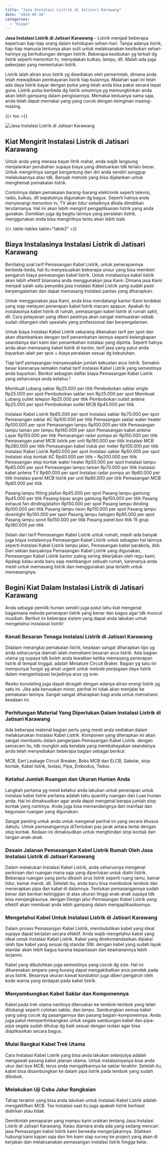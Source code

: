 ```yaml
---
title: "Jasa Instalasi Listrik di Jatisari Karawang"
date: "2024-05-16"
categories: 
  - "biaya"
---
```


**Jasa Instalasi Listrik di Jatisari Karawang** – Listrik menjadi beberapa keperluan tiap-tiap orang dalam kehidupan sehari-hari. Tanpa adanya listrik, tiap-tiap manusia tentunya akan sulit untuk melaksanakan kesibukan sehari-harinya yg berhubungan dengan listirik. Beberapa kesibukan yg terkait dg listrik seperti menonton tv, menyalakan kulkas, lampu, dll. Malah ada juga pekerjaan yang memerlukan listrik.

Listrik ialah aliran arus listrik yg disediakan oleh pemerintah, dimana anda telah mewajibkan pembayaran listrik tiap bulannya. Malahan saat ini telah ada daya listrik bayar dengan pulsa yang telah anda bisa pakai secara tepat guna. Listrik pulsa berbeda dg listrik umumnya yg memungkinkan anda akan lebih gampang dalam pengisiannya. Memakai keduanya sama saja, anda telah dapat memakai yang yang cocok dengan keinginan masing-masing.

{{< toc >}}

![Jasa Instalasi Listrik di Jatisari Karawang](/images/instalasi-listrik-murah03.png)

## Kiat Mengirit Instalasi Listrik di Jatisari Karawang

Untuk anda yang merasa bayar litrik mahal, anda wajib langsung menjalankan perubahan supaya biaya yang dikeluarkan tdk terlalu besar. Untuk mengiritnya sangat bergantung dari diri anda sendiri sanggup melakukannya atau tdk. Banyak metode yang bisa dijalankan untuk menghemat pemakaian listrik.

Contohnya dalam pemakaian barang-barang elektronik seperti televisi, radio, kulkas, dll sepatutnya digunakan dg bagus. Seperti halnya anda menyenangi menonton tv, TV akan tidur sebaiknya dikala dimatikan terutamanya. Hal ini akan lebih mengirit pengaplikasian listrik yang anda gunakan. Demikian juga dg begitu lainnya yang peralatan listrik, menggunakan anda bisa mengiritnya tentu akan lebih baik.

{{< table-tables table="table2" >}}

## Biaya Instalasinya Instalasi Listrik di Jatisari Karawang

Berdialog soal tarif Pemasangan Kabel Listrik, untuk penerapannya berbeda-beda, hal itu menyesuaikan beberapa unsur yang bisa memberi pengaruh biaya pemasangan kabel listrik. Untuk instalasinya kabel listrik akan lebih efektif bilamana anda menggunakan jasa Kami. Dimana jasa Kami menjadi salah satu penyedia jasa Instalasi Kabel Listrik yang sudah pasti berpengalaman dan dapat memasang Instalasi pantas yang diharapkan.

Untuk menggunakan jasa Kami, anda bisa mendatangi kantor Kami terdekat yang siap melayani penerapan kabel listrik macam apapun. Apakah itu instalasinya kabel listrik di rumah, pemasangan kabel listrik di rumah sakit, dll. Cara pelayanan yang diberi pastinya akan sangat memuaskan sebab sudah ditangani oleh spesialis yang professional dan berpengalaman.

Untuk biaya Instalasi Kabel Listrik sekarang dikenakan tarif per spot dan akan ditambahkan dengan tarif penambahan lainnya seperti kelengkapan seandainya dari kami dan penambahan instalasi yang dipinta. Seperti halnya anda akan memasang kabel listrik di kantor, tarif jasa yang patut anda bayarkan ialah per spot + biaya peralatan sesuai dg kebutuhan.

Tiap tarif pemasangan menyesuaikan jumlah kekuatan arus listrik. Semakin besar karenanya semakin mahal tarif instalasi Kabel Listrik yang semestinya anda bayarkan. Berikut sebagian daftar biaya Pemasangan Kabel Listrik yang seharusnya anda ketahui !

Membuat Lubang saklar Rp25.000 per titik Pembobokan saklar single Rp25.000 per spot Pembobokan saklar seri Rp25.000 per spot Membuat Lubang outlet telepon Rp25.000 per titik Pembobokan outlet antena Rp25.000 per spot Pembobokan outlet MCB Rp45.000 per titik

Instalasi Kabel Listrik Rp65.000 per spot Instalasi saklar Rp70.000 per spot Pemasangan saklar AC Rp100.000 per titik Pemasangan saklar water heater Rp100.000 per spot Pemasangan lampu Rp100.000 per titik Pemasangan lampu taman per lampu Rp140.000 per spot Pemasangan kabel antena Layar Rp150.000 per titik Pemasangan radar pompa air Rp150.000 per titik Pemasangan panel MCB listrik per unit Rp180.000 per titik Instalasi MCB Rp280.000 per titik Pemasangan kabel induk per meter Rp100.000 per titik Instalasi Kabel Listrik Rp60.000 per spot Instalasi saklar Rp50.000 per spot Instalasi stop kontak AC Rp40.000 per titik – Rp200.000 per titik Pemasangan stop kontak water heater Rp50.000 per spot Instalasi lampu Rp65.000 per spot Pemasangan lampu taman Rp70.000 per titik Instalasi kabel antena TV Rp60.000 per spot Instalasi radar pompa air Rp60.000 per titik Instalasi panel MCB listrik per unit Rp90.000 per titik Pemasangan MCB Rp60.000 per titik

Pasang lampu fitting plafon Rp45.000 per spot Pasang lampu gantung Rp45.000 per titik Pasang kipas angin gantung Rp150.000 per titik Pasang exhaust fan dinding/plafon Rp150.000 per spot Pasang lampu dinding Rp100.000 per titik Pasang lampu neon Rp110.000 per spot Pasang lampu downlight Rp100.000 per spot Pasang lampu halogen Rp95.000 per spot Pasang lampu sorot Rp150.000 per titik Pasang panel box titik 15 grup Rp180.000 per titik

Selain dari tarif Pemasangan Kabel Listrik untuk rumah, masih ada banyak juga biaya instalasinya Pemasangan Kabel Listrik untuk sebagian hal lainnya seperti Instalasi Kabel Listrik lampu jalan, Pemasangan kabel parabola, dsb. Dari sekian banyaknya Pemasangan Kabel Listrik yang digunakan, Pemasangan Kabel Listrik kantor paling sering dikerjakan oleh regu kami. Apalagi kalau anda baru saja membangun sebuah rumah, karenanya anda mesti untuk memasang listrik dan menggunakan jasa terlatih untuk memasangnya.

## Begini Kiat Dalam Instalasi Listrik di Jatisari Karawang


Anda sebagai pemilik hunian sendiri juga patut tahu kiat mengenal bagaimana metode penerapan listrik yang benar dan bagus agar tdk muncul musibah. Berikut ini beberapa sistem yang dapat anda lakukan untuk mengetahui instalasai listrik!

### Kenali Besaran Tenaga Instalasi Listrik di Jatisari Karawang

Didalam merangkai pemakaian listrik, keadaan sangat diharapkan tips yg anda seharusnya diamati ialah memahami besaran arus listrik. Ada bagian utama yg supaya tdk boleh anda lewatkan ketika memasang penerapan listrik di tempat tinggal, adalah Miniature Circuit Braker. Bagian yg satu ini mempunyai fungsi yg amat urgent untuk metode penjagaan daya listrik dalam mengantisipasi terjadinya arus yg over.

Resiko konsleting juga dapat dicegah dengan adanya aliran energi listrik yg satu ini. Jika ada kerusakan minor, perihal ini tidak akan menjalar ke pemakaian lainnya. Sangat sangat diharapkan bagi anda untuk memahami keadaan ini.

### Perhitungan Material Yang Diperlukan Dalam Instalasi Listrik di Jatisari Karawang

Ada beberapa material bagian perlu yang mesti anda sediakan dalam melaksanakan Instalasi Kabel Listrik. Komponen yang diterapkan ini akan sangat membantu dalam pengerjaan Pemasangan Kabel Listrik. dengan semacam itu, tdk mungkin ada kendala yang membahayakan seandainya anda telah menyediakan beberapa bagian sebagai berikut:

MCB, Eart Leakage Circuit Breaker, Boks MCB dan ELCB, Sakelar, stop kontak, Kabel listrik, Isolasi, Pipa, Embodus, Tedus.

### Ketahui Jumlah Ruangan dan Ukuran Hunian Anda

Langkah pertama yg mesti ketahui anda lakukan untuk penerapan untuk instalasi kabel listrik pertama adalah tahu quantity ruangan dan Luas hunian anda. Hal ini dimaksudkan agar anda dapat mengenal berapa jumlah stop kontak yang nantinya. Anda juga bisa memandangnya dari manfaat dan kegunaan ruangan yang digunakan.

Sangat penting untuk anda untuk mengenal perihal ini yang secara khusus dahulu. Untuk pemasangannya diTentukan pas jarak antara lantai dengan stop kontak. Kedaan ini dimaksudkan untuk menghindari stop kontak dari tangan anak-anak.

### Desain Jalanan Pemasangan Kabel Listrik Rumah Oleh Jasa Instalasi Listrik di Jatisari Karawang

Dalam melakukan Instalasi Kabel Listrik, anda seharusnya mengenal perkiraan dari ruangan mana saja yang diperlukan untuk dialiri listrik. Beberapa ruangan yang perlu dikasih arus listrik seperti ruang tamu, kamar tidur, kamar mandi, dll. Setelah itu, anda baru bisa membobok tembok dan menerapkan pipa dan kabel di dalamnya. Tentukan pemasangannya sudah benar dan berikan ketinggian di atas ukuran tinggi anak-anak supaya tdk bisa menjangkaunya. dengan Design jalur Pemasangan Kabel Listrik yang efektif akan membuat anda lebih gampang dalam mengaplikasikannya.

### Mengetahui Kabel Untuk Instalasi Listrik di Jatisari Karawang

Dalam proses Pemasangan Kabel Listrik, membutuhkan kabel yang ideal supaya dapat berjalan secara efektif. Anda wajib mengetahui kabel yang ideal untuk Instalasi Kabel Listrik. Kabel yang direkomendasikan dipakai ialah tipe kabel yang sesuai dg standar SNI. dengan kabel yang sudah layak standar akan lebih bagus karena kepantasan dan keamanannya lebih terjamin.

Kabel yang dibutuhkan juga semestinya yang cocok dg size. Hal ini dikarenakan ampere yang kurang dapat mengakibatkan arus pendek pada arus listrik. Besarnya ukuran kawat konduktor juga diberi pengaruh oleh kode warna yang terdapat pada kabel listrik.

### Menyambungkan Kabel Saklar dan Komponennya

Kabel pada trek utama nantinya diteruskan ke tembok-tembok yang telah dilubangi seperti colokan saklar, dan lampu. Sambungkan semua kabel yang yang cocok dg pasangannya dan pasang bagian-komponennya. Anda juga patut mempertimbangkan untuk segala sambungan kabel dan pipa-pipa segala sudah ditutup dg baik sesuai dengan isolasi agar bisa diaplikasikan secara bagus.

### Mulai Rangkai Kabel Trek Utama

Cara Instalasi Kabel Listrik yang bisa anda lakukan selanjutya adalah mengawali pasang kabel jalanan utama. Untuk instalasinyanya bisa anda ukur dari box MCB, terus anda mengaitkannya ke saklar terakhir. Setelah itu, kabel bisa disambungkan ke dalam pipa listrik pada tembok yang sudah dibobok.

### Melakukan Uji Coba Jalur Rangkaian

Tahap terakhir yang bisa anda lakukan untuk Instalasi Kabel Listrik adalah mengaktifkan MCB. Tes Instalasi saat itu juga apakah listrik berhasil dialirkan atau tidak.

Demikinlah pemaparan yang mampu kami uraikan tentang Jasa Instalasi Listrik di Jatisari Karawang. Kalau diantara anda ada yang sedang mencari jasa Pemasangan kabel listrik kami bersedia mengerjakannya. Silahkan hubungi kami kapan saja dan tim kami siap survey ke project yang akan di kerjakan dan melaksanakan pemasangan instalasi listrik hingga kelar.
